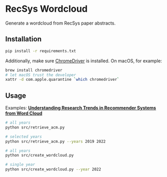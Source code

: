 RecSys Wordcloud
===

Generate a wordcloud from RecSys paper abstracts.

## Installation

```sh
pip install -r requirements.txt
```

Additionally, make sure [ChromeDriver](https://chromedriver.chromium.org/home) is installed. On macOS, for example:

```sh
brew install chromedriver
# let macOS trust the developer
xattr -d com.apple.quarantine `which chromedriver`
```

## Usage

Examples: **[Understanding Research Trends in Recommender Systems from Word Cloud](https://takuti.me/note/recsys-wordcloud/)**

```sh
# all years
python src/retrieve_acm.py

# selected years
python src/retrieve_acm.py --years 2019 2022
```

```sh
# all years
python src/create_wordcloud.py

# single year
python src/create_wordcloud.py --year 2022
```
